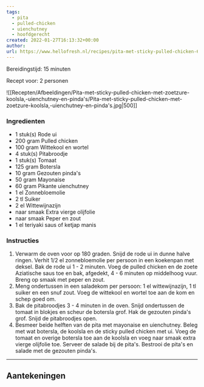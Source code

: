 ```yaml
---
tags:
  - pita
  - pulled-chicken
  - uienchutney
  - hoofdgerecht
created: 2022-01-27T16:13:32+00:00
author: 
url: https://www.hellofresh.nl/recipes/pita-met-sticky-pulled-chicken-61f2c4ac60928f639d22208a
---
```

Bereidingstijd: 15 minuten

Recept voor: 2 personen

![[Recepten/Afbeeldingen/Pita-met-sticky-pulled-chicken-met-zoetzure-koolsla,-uienchutney-en-pinda's/Pita-met-sticky-pulled-chicken-met-zoetzure-koolsla,-uienchutney-en-pinda's.jpg|500]]

### Ingredienten

- 1 stuk(s) Rode ui
- 200 gram Pulled chicken
- 100 gram Wittekool en wortel
- 4 stuk(s) Pitabroodje
- 1 stuk(s) Tomaat
- 125 gram Botersla
- 10 gram Gezouten pinda's
- 50 gram Mayonaise
- 60 gram Pikante uienchutney
- 1 el Zonnebloemolie
- 2 tl Suiker
- 2 el Wittewijnazijn
- naar smaak Extra vierge olijfolie
- naar smaak Peper en zout
- 1 el teriyaki saus of ketjap manis

### Instructies

1. Verwarm de oven voor op 180 graden. Snijd de rode ui in dunne halve ringen. Verhit 1/2 el zonnebloemolie per persoon in een koekenpan met deksel. Bak de rode ui 1 - 2 minuten. Voeg de pulled chicken en de zoete Aziatische saus toe en bak, afgedekt, 4 - 6 minuten op middelhoog vuur. Breng op smaak met peper en zout.
2. Meng ondertussen in een saladekom per persoon: 1 el wittewijnazijn, 1 tl suiker en een snuf zout. Voeg de wittekool en wortel toe aan de kom en schep goed om.
3. Bak de pitabroodjes 3 - 4 minuten in de oven. Snijd ondertussen de tomaat in blokjes en scheur de botersla grof. Hak de gezouten pinda's grof. Snijd de pitabroodjes open.
4. Besmeer beide helften van de pita met mayonaise en uienchutney. Beleg met wat botersla, de koolsla en de sticky pulled chicken met ui. Voeg de tomaat en overige botersla toe aan de koolsla en voeg naar smaak extra vierge olijfolie toe. Serveer de salade bij de pita's. Bestrooi de pita's en salade met de gezouten pinda's.

-----

## Aantekeningen
